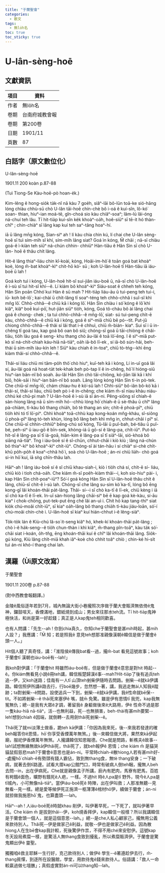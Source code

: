```yaml
---
title: "于蘭聖會"
categories:
  - 散文
tags:
  - 無lo̍h名
toc: true
toc_sticky: true
---
```


# U-lân-sèng-hoē

## 文獻資訊

| 項目 | 資料 |
|---|---|
| 作者 | 無lo̍h名 |
| 卷期 | 台南府城教會報 |
| 卷期 | 第200卷 |
| 日期 | 1901/11 |
| 頁數 | 87 |

## 白話字（原文數位化）

U-lân-sèng-hoē

1901.11 200 koàn p.87-88

(Tuì Tiong-Se Kàu-hoē-pò hoan-e̍k.)

Kim-lêng ê hong-sio̍k ta̍k-nî nā kàu 7 goe̍h, siâⁿ-lāi bô-lūn toā-ke sió-hāng lóng chiàu chhù-sū chò U-lân tāi-hoē chín-chè bô i-oá ê kuí-sîn, lô-kó͘ soan- thian, hiuⁿ-ian moá-tē, gîn-choá sio kàu chiâⁿ-soaⁿ; lâm-lú lâi-óng ná-chuí teh lâu. Tī hit-tia̍p kuí-sîn ke̍k khoàⁿ-oa̍h, hoê-siūⁿ sī tē-it hó thàn-chîⁿ ; chin-chiàⁿ sī lâng kap kuí teh saⁿ-tâng hoaⁿ-hí.

iā ū lâng mn̄g kóng, Sian-siⁿ ah ! lí kàu chia chin kú, lí chai che U-lân sèng- hoē sī tuì sím-mi̍h sî khí, sím-mi̍h lâng siat? Goá ìn kóng, M̄ chāi ; nā-sī chiàu goá-ê ì-kiàn teh siūⁿ ná-chún chhin- chhiūⁿ Hàn-tiâu ê Hân Sìn sī chò U-lân- hoē ê thâu chi̍t lâng.

Hit-ê lâng thiaⁿ-liáu chin kî-koài, kóng, Hoâi-im-hô͘ ê toān goá bat khoàⁿ koè, lóng m̄-bat khoàⁿ-kìⁿ chit-hō kò͘- sū ; koh U-lân-hoē tī Hàn-tiâu iā iáu- boē ū lah !

Goá koh tuì i kóng, U-lân-hoē hit-sî sui-jiân iáu-boē ū, nā-sī chò U-lân-hoē ê ì-sù sī tuì hit-sî khí--ê. Lí kiám bô khoàⁿ-kìⁿ Siáu-soat ê chheh teh kóng, Hân Sìn poān Chhó͘ kui Hàn ê sū mah ? Hit-tia̍p liáu-āu ū tui-peng teh tui-i, iū- koh bê-lō͘ ; kai-chài ū chi̍t-lâng tī soaⁿ-téng teh chhò-chhâ i suî-sî khì mn̄g lō͘. Chhò-chhâ--ê chiū kā i kóng lō͘. Hân Sìn chiàu i só͘ kóng ê lō͘ khì kiâⁿ, kiâⁿ boē kuí-pō͘, hut-jiân siūⁿ tio̍h, kóng, Goá tô-cháu bô ài lâng chai goá ê chong- chek ; ta tuì chhò-chhâ--ê mn̄g-lō͘, siat- sú tui-peng chi̍t-ē kàu, chhò-chhâ--ê chiū kā i kóng, goá ê sìⁿ-miā chiū bē pó--tit. Put-jû chiong chhò-chhâ--ê thâi sí lâi that i-ê chhuì, chiū m̄-bián- kiaⁿ. Sui sī i ū in-chêng tī goá tau, kap goá bô oan bô siû; chóng-sī goá ū tāi-chiòng ê châi-tiāu, tio̍h lâu goá ê seng- khu thang chò āu-lâi ê toā lō͘-ēng. I ê sìⁿ-miā put-kò sī ná-chi̍t-chiah káu-hiā nā-tiāⁿ, oa̍h iā-bô lī-ek , sí iā-bô sún-hāi, beh-thài ū sím-mi̍h iàu-kín leh ! Siūⁿ kàu chiah ê in-toaⁿ, chiū tò-tńg--khì ēng kiàm thâi-sí chhò-chhâ--ê.

Thâi-sí liáu chiū mi tām-po̍h thô͘ chò hiuⁿ, kuī-teh kā i kóng, Lí in-uī goá lâi sí, āu-lâi goá nā hoat-ta̍t tek-khak beh pò-tap lí ê in-chêng, hō͘ lí hióng-siū hiuⁿ-ian bān-nî bô soah. āu-lâi Hân Sìn chò tāi-chiòng, kó-jiân lâi kā i khí biō, ho̍k-sāi i hiuⁿ-ian bān-nî bô soah. Lâng lóng kóng Hân Sìn ti-in pò-tek. Che chiū-sī mn̄g-lō͘, chám chiau-hu ê kò͘-sū lah ! Chhì-siūⁿ bô-iân bô-kò͘ kā i thâi-sí, thâi-sí liáu, chiū beh pò i-ê in-chêng; che kiám m̄-sī niau khàu niáu-chhú ké chû-pi mah ? U-lân-hoē ê ì-sù iā sī án-ni. Pêng-siông sî chiah-ê sàn-hiong lâng nā ū sím-mi̍h hó--chhù lóng hō͘ chiah-ê ū sè-thâu ū chîⁿ lâng pà-chiàm, tì-kàu bô thang chia̍h, bô tè thang an sin; chi̍t-ē phoà-pīⁿ, chiū tio̍h khì tó tī lō͘-piⁿ. Chhì khoàⁿ toā-chhù kap kong-koán mn̂g-kháu, sî-siông ū phoà-pīⁿ lâng tó-teh khùn, lóng bô lâng beh khì mn̄g in, chhut-chāi i pīⁿ sí. Che chiū-sī chhin-chhiūⁿ bēng-chú só͘ kóng, Tû-lāi ū puî-bah, bé-tiâu ū puî-bé, peh-sìⁿ ū iau-gō ê bīn-sek, khòng-iá ū gō-sí ê lâng-pa, chi̍t-iūⁿ. Put-kò hit-sî ê lâng-pa sī tī iá-goā, hiān-kim ê lâng-pa sī tī siâⁿ-lāi, sió-khoá bô siāng nā-tiāⁿ. Tng i iáu-boē sí ê sî-chūn, chhut-chāi i kiò kiù ; lâng ná-chún bô thiaⁿ-kìⁿ bô khoàⁿ-kìⁿ chi̍t-iūⁿ. Chóng-sī ài tán-hāu i sí chiàⁿ si-chè chi̍t-khū po̍h-po̍h ê koaⁿ-chhâ hō͘ i, soà chò U-lân-hoē ; án-ni chiū lia̍h- chò goá si-in hō͘ kuí, iā sǹg chīn-thâu lah.

Hāiⁿ-ah ! lâng iáu-boē sí ê sî chiū khau-siah-i, kiò i tio̍h chá sí, chi̍t-ē sí- liáu, chiū kiò i tioh chá-oa̍h. Che kiám m̄-sī poe̍h-kiàm thâi--i, koh sio-hiuⁿ pài- i, kap Hân Sìn chi̍t-poaⁿ-iūⁿ? Só͘-í goá kóng Hân Sìn sī U-lân-hoē thâu chi̍t ê lâng, chiū-sī chit-ê ì-sù lah. Chóng-sī che lâng su-sim kò͘ ka-tī, lóng bô ēng kong-gī lâi khoán-thāi pa̍t-lâng. Thâi- sí--i sī chò ka-tī ê lī-ek, chiū kèng i iā sī chò ka-tī ê lī-ek. In-uī sàn-hiong lâng chāi-siⁿ bē ē kap goá kè-kàu, sí-āu kiaⁿ i chok-chōng, put-tek-put ēng ché lâi an-uì i. Chit hō kap tang-thiⁿ siat kio̍k chú-moâi chi̍t-iūⁿ, sī kiaⁿ oa̍h-lâng bô thang chia̍h tì-kàu jiáu-loān, só͘-í chú-moâi chín-chè i. U-lân-hoē sī kiaⁿ kuí hián-chhut i-ê lêng-siàⁿ.

To̍k-to̍k lán ê Kiù-chú Iâ-so͘ it-seng kiâⁿ hó, khek-kí khoán-thāi pa̍t-lâng ; chò i-ê ha̍k-seng--ê tio̍h chun-thàn i khì kiâⁿ, m̄-thang pîn-toāⁿ, kàu ta̍k só͘-chāi siat i-koán, o̍h-tn̂g, ēng khoán-thāi kuí ê chîⁿ lâi khoán-thāi lâng. Sio̍k-gú kóng, Kiù lâng chi̍t-miā khah iâⁿ-koè chò chhit toâⁿ chiò ; chin-ké hi-si̍t tuì án-ni khó-í thang chai lah.

## 漢羅（Ùi原文改寫）

于蘭聖會

1901.11 200卷 p.87-88

(對中西教會報翻譯。)

金陵ê風俗逐年若到7月，城內無論大街小巷攏照次序做于蘭大會賑濟無依倚ê鬼神，鑼鼓喧天，香煙滿地，銀紙燒到成山；男女來往那水teh流。Tī hit-tia̍p鬼神極快活，和尚是第一好趁錢；真正是人kap鬼teh相同歡喜。

也有人問講：「先生--ah ! 你到chia真久，你知che于蘭聖會是甚mih時起，甚mih人設？」我應講：「M̄ 知；若是照我ê 意見teh想那准親像漢朝ê韓信是做于蘭會ê頭一人。」

Hit個人聽了真奇怪，講：「淮陰侯ê傳我bat看--過，攏m̄-bat 看見這號故事；koh于蘭會tī 漢朝也iáu-boē有--lah!」

我koh對伊講：「于蘭會hit 時雖然iáu-boē有，但是做于蘭會ê意思是對hit 時起--ê。你kiám無看見小說ê冊teh講，韓信叛楚歸漢ê事--mah?Hit-tia̍p了後有追兵teh追--伊，又koh迷路；佳哉有一人tī 山頂teh剉柴伊隨時去問路。剉柴--ê就kā伊講路。韓信照伊所講ê路去行，行boē幾步，忽然想--著，講，我逃走無ài人知我ê蹤跡；ta對剉柴--ê問路，設使追兵一下到，剉柴--ê就kā伊講，我ê性命就bē保--tit。不如將剉柴--ê thâi死來塞伊ê 嘴，就m̄ 免驚。雖是伊有恩情tī 我兜，kap我無冤無仇；總--是我有大眾ê才調，著留我ê 身軀做後來ê大路用，伊ê 性命不過是那一隻káu-hiā nā-tiāⁿ，活--也無利益，死--也無損害，beh-thài有甚mih要緊--leh!想到chiah ê因端，就倒轉--去用劍thâi死剉柴--ê。

Thâi死了就mi淡薄土做香，跪teh kā伊講：「你因為我來死，後--來我若發達的確beh報答你ê恩情，hō͘ 你享受香煙萬年無煞。」後--來韓信做大將，果然來kā伊起廟，服祀伊香煙萬年無煞。人攏講韓信知恩報德。Che就是問路，斬樵夫ê故事--lah!試想無緣無故kā伊thâi死，thâi死了，就beh報伊ê 恩情；che kiám m̄ 是貓哭貓鼠假慈悲mah?于蘭會ê意思也是án-ni。平常時chiah-ê散hiong人若有甚mih好--處攏hō͘ chiah-ê有勢頭有錢人霸佔，致到無thang食，無tè thang安身；一下破病，就著去倒tī路邊。試看大厝kap公館門口，時常有破病人倒teh睏，攏無人beh去問--in，出在伊病死。Che就是親像孟子所講，廚內有肥肉，馬寮有肥馬，百姓有枵餓ê面色，曠野有餓死ê人疤，一樣。不過hit 時ê人pa是tī 野外，現今ê人pa是tī城內，小可無像nā-tiāⁿ。當伊iáu-boē死ê 時陣，出在伊叫救；人那准無聽--見無看--見一樣。總是愛等候伊死正施濟一柩薄薄ê棺材hō͘伊，續做于蘭會；án-ni就掠做我施恩hō͘ 鬼，也算盡頭---lah。

Hāiⁿ--ah ! 人iáu-boē死ê時就khau 削伊，叫伊著早死，一下死了，就叫伊著早活。Che kiám m̄ 是拔劍thâi--伊，koh燒香拜伊，kap韓信一般樣？所以我講韓信是于蘭會頭一個人，就是這個意思--lah。」總--是che人私心顧家己，攏無用公義來款待別人。Thâi死--伊是做家己ê利益，就敬--伊也是做家己ê利益。因為散hiong人在生bē會kap我計較，死後驚伊作祟，不得不用ché來安慰伊。這號kap冬天設局煮糜一樣，是驚活人無thang食致到擾亂，所以煮糜賑濟伊。于蘭會是驚鬼顯出伊ê 靈聖。

獨獨咱ê救主耶穌一生行好，克己款待別人；做伊ê 學生--ê著遵趁伊去行，m̄-thang貧憚，到逐所在設醫館，學堂，用款待鬼ê錢來款待人。俗語講：「救人一命較贏過做七壇醮」；真假虛實對án-ni可以thang知--lah。
